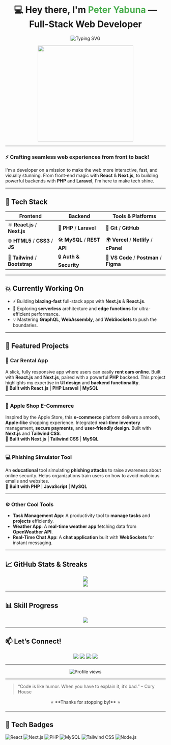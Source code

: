 <h1 align="center">💻 Hey there, I'm <span style="color:#4CAF50;">Peter Yabuna</span> — Full-Stack Web Developer</h1>

<p align="center">
  <img src="https://readme-typing-svg.herokuapp.com?font=Fira+Code&size=24&pause=1000&color=36BCF7&center=true&vCenter=true&width=435&lines=I+build+cool+stuff+with+code;Full-Stack+Developer+%7C+React+%2F+Next.js+%2F+PHP;Let's+make+the+web+awesome!+🔥" alt="Typing SVG" />
</p>

<p align="center">
  <img src="https://media.giphy.com/media/qgQUggAC3Pfv687qPC/giphy.gif" width="300" />
</p>

---

### ⚡ **Crafting seamless web experiences from front to back!**

I'm a developer on a mission to make the web more interactive, fast, and visually stunning. From front-end magic with **React** & **Next.js**, to building powerful backends with **PHP** and **Laravel**, I'm here to make tech shine.

---

## 🚀 **Tech Stack**

| Frontend | Backend | Tools & Platforms |
|---------|---------|-------------------|
| ⚛️ **React.js** / **Next.js** | 🐘 **PHP** / **Laravel** | 🐙 **Git** / **GitHub** |
| 🌐 **HTML5** / **CSS3** / **JS** | 🛠️ **MySQL** / **REST API** | 🌍 **Vercel** / **Netlify** / **cPanel** |
| 🎨 **Tailwind** / **Bootstrap** | 🔒 **Auth & Security** | 🧰 **VS Code** / **Postman** / **Figma** |

---

## 💥 **Currently Working On**

- ⚡ Building **blazing-fast** full-stack apps with **Next.js** & **React.js**.
- 🧪 Exploring **serverless** architecture and **edge functions** for ultra-efficient performance.
- 💡 Mastering **GraphQL**, **WebAssembly**, and **WebSockets** to push the boundaries.

---

## 🧠 **Featured Projects**

### 🚗 **Car Rental App**  
A slick, fully responsive app where users can easily **rent cars online**. Built with **React.js** and **Next.js**, paired with a powerful **PHP** backend. This project highlights my expertise in **UI design** and **backend functionality**.  
🔧 **Built with React.js** | **PHP Laravel** | **MySQL**

---

### 🍎 **Apple Shop E-Commerce**  
Inspired by the Apple Store, this **e-commerce** platform delivers a smooth, **Apple-like** shopping experience. Integrated **real-time inventory** management, **secure payments**, and **user-friendly design**. Built with **Next.js** and **Tailwind CSS**.  
🔧 **Built with Next.js** | **Tailwind CSS** | **MySQL**

---

### 💻 **Phishing Simulator Tool**  
An **educational** tool simulating **phishing attacks** to raise awareness about online security. Helps organizations train users on how to avoid malicious emails and websites.  
🔧 **Built with PHP** | **JavaScript** | **MySQL**

---

### ⚙️ **Other Cool Tools**  
- **Task Management App**: A productivity tool to **manage tasks** and **projects** efficiently.
- **Weather App**: A **real-time weather app** fetching data from **OpenWeather API**.
- **Real-Time Chat App**: A **chat application** built with **WebSockets** for instant messaging.

---

## 📈 **GitHub Stats & Streaks**

<p align="center">
  <img src="https://github-readme-streak-stats.herokuapp.com?user=yabuna&theme=tokyonight&hide_border=true" />
  <br/>
  <img src="https://github-readme-stats.vercel.app/api/top-langs/?username=yabuna&layout=compact&theme=radical" />
</p>

---

## 📊 **Skill Progress**

<p align="center">
  <img src="https://github-readme-stats.vercel.app/api?username=yabuna&show_icons=true&hide_title=true&count_private=true&hide=prs&theme=tokyonight" />
</p>

---

## 📫 **Let’s Connect!**

<p align="center">
  <a href="https://yabuna.my.canva.site"><img src="https://img.shields.io/badge/Portfolio-000?style=for-the-badge&logo=vercel&logoColor=white" /></a>
  <a href="https://linkedin.com/in/yabuna"><img src="https://img.shields.io/badge/LinkedIn-0077B5?style=for-the-badge&logo=linkedin&logoColor=white" /></a>
  <a href="https://twitter.com/yabuna"><img src="https://img.shields.io/badge/Twitter-1DA1F2?style=for-the-badge&logo=twitter&logoColor=white" /></a>
  <a href="mailto:yabupedro@gmail.com"><img src="https://img.shields.io/badge/Email-D14836?style=for-the-badge&logo=gmail&logoColor=white" /></a>
</p>

---

<p align="center">
  <img src="https://komarev.com/ghpvc/?username=yabuna&style=flat-square&color=blue" alt="Profile views" />
</p>

---

> “Code is like humor. When you have to explain it, it’s bad.” – Cory House

<p align="center">
  ⭐ **Thanks for stopping by!** ⭐
</p>

---

## 🚀 **Tech Badges**


![React](https://img.shields.io/badge/React-61DAFB?style=for-the-badge&logo=react&logoColor=black)
![Next.js](https://img.shields.io/badge/Next.js-000000?style=for-the-badge&logo=nextdotjs&logoColor=white)
![PHP](https://img.shields.io/badge/PHP-777BB4?style=for-the-badge&logo=php&logoColor=white)
![MySQL](https://img.shields.io/badge/MySQL-4479A1?style=for-the-badge&logo=mysql&logoColor=white)
![Tailwind CSS](https://img.shields.io/badge/Tailwind_CSS-06B6D4?style=for-the-badge&logo=tailwindcss&logoColor=white)
![Node.js](https://img.shields.io/badge/Node.js-339933?style=for-the-badge&logo=node.js&logoColor=white)
